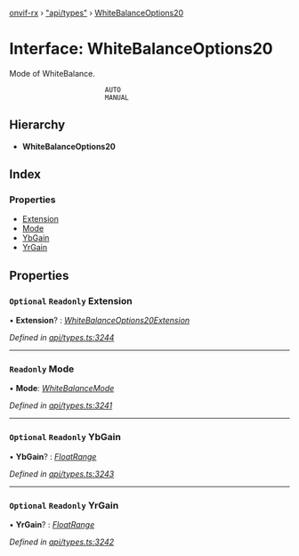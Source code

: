 [onvif-rx](../README.md) › ["api/types"](../modules/_api_types_.md) › [WhiteBalanceOptions20](_api_types_.whitebalanceoptions20.md)

# Interface: WhiteBalanceOptions20

Mode of WhiteBalance.

							AUTO
							MANUAL

## Hierarchy

* **WhiteBalanceOptions20**

## Index

### Properties

* [Extension](_api_types_.whitebalanceoptions20.md#optional-readonly-extension)
* [Mode](_api_types_.whitebalanceoptions20.md#readonly-mode)
* [YbGain](_api_types_.whitebalanceoptions20.md#optional-readonly-ybgain)
* [YrGain](_api_types_.whitebalanceoptions20.md#optional-readonly-yrgain)

## Properties

### `Optional` `Readonly` Extension

• **Extension**? : *[WhiteBalanceOptions20Extension](_api_types_.whitebalanceoptions20extension.md)*

*Defined in [api/types.ts:3244](https://github.com/patrickmichalina/onvif-rx/blob/3e9b152/src/api/types.ts#L3244)*

___

### `Readonly` Mode

• **Mode**: *[WhiteBalanceMode](../enums/_api_types_.whitebalancemode.md)*

*Defined in [api/types.ts:3241](https://github.com/patrickmichalina/onvif-rx/blob/3e9b152/src/api/types.ts#L3241)*

___

### `Optional` `Readonly` YbGain

• **YbGain**? : *[FloatRange](_api_types_.floatrange.md)*

*Defined in [api/types.ts:3243](https://github.com/patrickmichalina/onvif-rx/blob/3e9b152/src/api/types.ts#L3243)*

___

### `Optional` `Readonly` YrGain

• **YrGain**? : *[FloatRange](_api_types_.floatrange.md)*

*Defined in [api/types.ts:3242](https://github.com/patrickmichalina/onvif-rx/blob/3e9b152/src/api/types.ts#L3242)*
